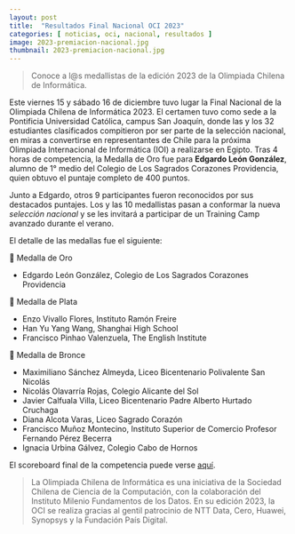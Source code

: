 ```yaml
---
layout: post
title:  "Resultados Final Nacional OCI 2023"
categories: [ noticias, oci, nacional, resultados ]
image: 2023-premiacion-nacional.jpg
thumbnail: 2023-premiacion-nacional.jpg
---
```


> Conoce a l@s medallistas de la edición 2023 de la Olimpiada Chilena de Informática.

Este viernes 15 y sábado 16 de diciembre tuvo lugar la Final Nacional de la Olimpiada Chilena de Informática 2023. El certamen tuvo como sede a la Pontificia Universidad Católica, campus San Joaquín, donde las y los 32 estudiantes clasificados compitieron por ser parte de la selección nacional, en miras a convertirse en representantes de Chile para la próxima Olimpiada Internacional de Informática (IOI) a realizarse en Egipto. Tras 4 horas de competencia, la Medalla de Oro fue para **Edgardo León González**, alumno de 1° medio del Colegio de Los Sagrados Corazones Providencia, quien obtuvo el puntaje completo de 400 puntos.

Junto a Edgardo, otros 9 participantes fueron reconocidos por sus destacados puntajes. Los y las 10 medallistas pasan a conformar la nueva _selección nacional_ y se les invitará a participar de un Training Camp avanzado durante el verano.

El detalle de las medallas fue el siguiente:

🥇 Medalla de Oro
- Edgardo León González, Colegio de Los Sagrados Corazones Providencia

🥈 Medalla de Plata
- Enzo Vivallo Flores, Instituto Ramón Freire
- Han Yu Yang Wang, Shanghai High School
- Francisco Pinhao Valenzuela, The English Institute

🥉 Medalla de Bronce
- Maximiliano Sánchez Almeyda, Liceo Bicentenario Polivalente San Nicolás
- Nicolás Olavarría Rojas, Colegio Alicante del Sol
- Javier Calfuala Villa, Liceo Bicentenario Padre Alberto Hurtado Cruchaga
- Diana Alcota Varas, Liceo Sagrado Corazón
- Francisco Muñoz Montecino, Instituto Superior de Comercio Profesor Fernando Pérez Becerra
- Ignacia Urbina Gálvez, Colegio Cabo de Hornos

El scoreboard final de la competencia puede verse [aquí](/resultados/2023/final_nacional.pdf).  

> La Olimpiada Chilena de Informática es una iniciativa de la Sociedad Chilena de Ciencia de la Computación, con la colaboración del Instituto Milenio Fundamentos de los Datos. En su edición 2023, la OCI se realiza gracias al gentil patrocinio de NTT Data, Cero, Huawei, Synopsys y la Fundación País Digital.

